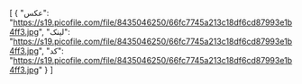 [
  {
    "عکس": "https://s19.picofile.com/file/8435046250/66fc7745a213c18df6cd87993e1b4ff3.jpg",
    "لینک": "https://s19.picofile.com/file/8435046250/66fc7745a213c18df6cd87993e1b4ff3.jpg",
    "کد": "https://s19.picofile.com/file/8435046250/66fc7745a213c18df6cd87993e1b4ff3.jpg"
  }
]
